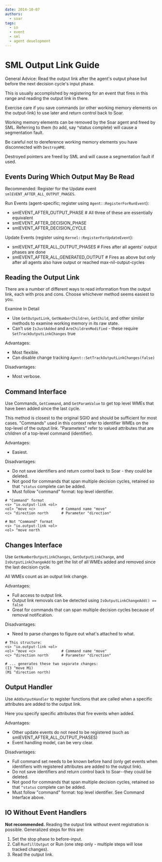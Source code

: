 ```yaml
---
date: 2014-10-07
authors:
  - soar
tags:
  - io
  - event
  - sml
  - agent development
---
```


<!-- markdown-link-check-disable-next-line -->
<!-- old URL: https://soar.eecs.umich.edu/articles/articles/
soar-markup-language-sml/202-sml-output-link-guide -->

# SML Output Link Guide

General Advice: Read the output link after the agent's output phase but before
the next decision cycle's input phase.

This is usually accomplished by registering for an event that fires in this
range and reading the output link in there.

Exercise care if you save commands (or other working memory elements on the
output-link) to use later and return control back to Soar.

Working memory elements can be removed by the Soar agent and freed by SML.
Referring to them (to add, say ^status complete) will cause a segmentation
fault.

Be careful not to dereference working memory elements you have disconnected with
`DestroyWME`.

Destroyed pointers are freed by SML and will cause a segmentation fault if used.

## Events During Which Output May Be Read

Recommended: Register for the Update event `smlEVENT_AFTER_ALL_OUTPUT_PHASES`.

Run Events (agent-specific; register using `Agent::RegisterForRunEvent`):

-   smlEVENT_AFTER_OUTPUT_PHASE   # All three of these are essentially equivalent
-   smlEVENT_AFTER_DECISION_PHASE
-   smlEVENT_AFTER_DECISION_CYCLE

Update Events (register using `Kernel::RegisterForUpdateEvent`):

-   smlEVENT_AFTER_ALL_OUTPUT_PHASES    # Fires after all agents' output phases
are done
-   smlEVENT_AFTER_ALL_GENERATED_OUTPUT # Fires as above but only after all agents
also have output or reached max-nil-output-cycles

## Reading the Output Link

There are a number of different ways to read information from the output link,
each with pros and cons. Choose whichever method seems easiest to you.

Examine In Detail

-   Use `GetOutputLink`, `GetNumberChildren`, `GetChild`, and other similar
  methods to examine working memory in its raw state.
-   Can't use `IsJustAdded` and `AreChildrenModified` - these require
  `SetTrackOutputLinkChanges` true

Advantages:

-   Most flexible.
-   Can disable change tracking `Agent::SetTrackOutputLinkChanges(false)`

Disadvantages:

-   Most verbose.

## Command Interface

Use Commands, `GetCommand`, and `GetParamValue` to get top level WMEs that have been
added since the last cycle.

This method is closest to the original SGIO and should be sufficient for most
cases. "Commands" used in this context refer to identifier WMEs on the top-level
of the output link. "Parameters" refer to valued attributes that are children of
a top-level command (identifier).

Advantages:

-   Easiest.

Disadvantages:

-   Do not save identifiers and return control back to Soar - they could be deleted.
-   Not good for commands that span multiple decision cycles, retained so that
  `^status` complete can be added.
-   Must follow "command" format: top level identifier.

```Soar
# "Command" format
<s> ^io.output-link <ol>
<ol> ^move <c>            # Command name "move"
<c> ^direction north      # Parameter "direction"

# Not "Command" format
<s> ^io.output-link <ol>
<ol> ^move north
```

## Changes Interface

Use `GetNumberOutputLinkChanges`, `GetOutputLinkChange`, and `IsOutputLinkChangeAdd`
to get the list of all WMEs added and removed since the last decision cycle.

All WMEs count as an output link change.

Advantages:

-   Full access to output link.
-   Output link removals can be detected using `IsOutputLinkChangeAdd() == false`
-   Great for commands that can span multiple decision cycles because of removal
  notification.

Disadvantages:

-   Need to parse changes to figure out what's attached to what.

```Soar
# This structure:
<s> ^io.output-link <ol>
<ol> ^move <c>            # Command name "move"
<c> ^direction north      # Parameter "direction"

# ... generates these two separate changes:
(I3 ^move M1)
(M1 ^direction north)
```

## Output Handler

Use `AddOutputHandler` to register functions that are called when a specific
attributes are added to the output link.

Here you specify specific attributes that fire events when added.

Advantages:

-   Other update events do not need to be registered (such as smlEVENT_AFTER_ALL_OUTPUT_PHASES)
-   Event handling model, can be very clear.

Disadvantages:

-   Full command set needs to be known before hand (only get events when
  identifiers with registered attributes are added to the output link).
-   Do not save identifiers and return control back to Soar--they could be
  deleted.
-   Not good for commands that span multiple decision cycles, retained so that
  `^status` complete can be added.
-   Must follow "command" format: top level identifier. See Command Interface
  above.

## IO Without Event Handlers

**Not recommended.** Reading the output link without event registration is
possible. Generalized steps for this are:

1.  Set the stop phase to before-input.
1.  Call `RunTillOutput` or Run (one step only - multiple steps will lose tracked
   changes).
1.  Read the output link.
